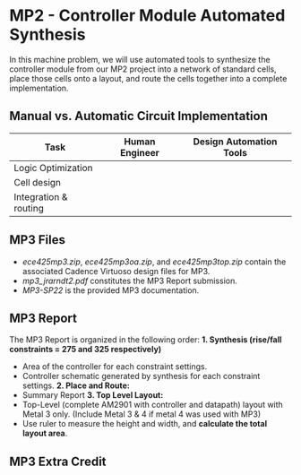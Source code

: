 # MP2 - Controller Module Automated Synthesis

In this machine problem, we will use automated tools to synthesize the controller module from our MP2 project into a network of standard cells, place those cells onto a layout, and route the cells together into a complete implementation.

## Manual vs. Automatic Circuit Implementation
| Task          | Human Engineer | Design Automation Tools |
| ------------- | -------------- | ----------------------- |                   
| Logic Optimization              |                |                         |
| Cell design              |                |                         |
| Integration & routing              |                |                         |





## MP3 Files
* *ece425mp3.zip*, *ece425mp3oa.zip*, and *ece425mp3top.zip* contain the associated Cadence Virtuoso design files for MP3.
* *mp3_jrarndt2.pdf* constitutes the MP3 Report submission.
* *MP3-SP22* is the provided MP3 documentation. 




## MP3 Report
The MP3 Report is organized in the following order:
**1. Synthesis (rise/fall constraints = 275 and 325 respectively)**
* Area of the controller for each constraint settings.
* Controller schematic generated by synthesis for each constraint settings.
**2. Place and Route:** 
* Summary Report
**3. Top Level Layout:**
* Top-Level (complete AM2901 with controller and datapath) layout with Metal 3 only. (Include Metal 3 & 4 if metal 4 was used with MP3)
* Use ruler to measure the height and width, and **calculate the total layout area**. 

## MP3 Extra Credit

